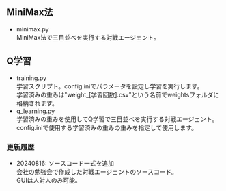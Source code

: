 
## MiniMax法
- minimax.py<br>
  MiniMax法で三目並べを実行する対戦エージェント。<br>

## Q学習
- training.py<br>
  学習スクリプト。config.iniでパラメータを設定し学習を実行します。<br>
  学習済みの重みは"weight_\[学習回数\].csv"という名前でweightsフォルダに格納されます。<br>
- q_learning.py<br>
  学習済みの重みを使用してQ学習で三目並べを実行する対戦エージェント。<br>
  config.iniで使用する学習済みの重みの重みを指定して使用します。<br>

### 更新履歴 <br>
- 20240816: ソースコード一式を追加<br>
  会社の勉強会で作成した対戦エージェントのソースコード。<br>
  GUIは人対人のみ可能。<br>
